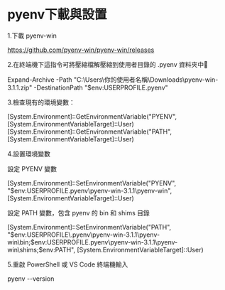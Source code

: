# pyenv下載與設置

1.下載 pyenv-win

https://github.com/pyenv-win/pyenv-win/releases

2.在終端機下這指令可將壓縮檔解壓縮到使用者目錄的 .pyenv 資料夾中📁

Expand-Archive -Path "C:\Users\你的使用者名稱\Downloads\pyenv-win-3.1.1.zip" -DestinationPath "$env:USERPROFILE\.pyenv"

3.檢查現有的環境變數：

[System.Environment]::GetEnvironmentVariable("PYENV", [System.EnvironmentVariableTarget]::User)
[System.Environment]::GetEnvironmentVariable("PATH", [System.EnvironmentVariableTarget]::User)

4.設置環境變數

設定 PYENV 變數

[System.Environment]::SetEnvironmentVariable("PYENV", "$env:USERPROFILE\.pyenv\pyenv-win-3.1.1\pyenv-win", [System.EnvironmentVariableTarget]::User)

設定 PATH 變數，包含 pyenv 的 bin 和 shims 目錄

[System.Environment]::SetEnvironmentVariable("PATH", "$env:USERPROFILE\.pyenv\pyenv-win-3.1.1\pyenv-win\bin;$env:USERPROFILE\.pyenv\pyenv-win-3.1.1\pyenv-win\shims;$env:PATH", [System.EnvironmentVariableTarget]::User)

5.重啟 PowerShell 或 VS Code 終端機輸入

pyenv --version


